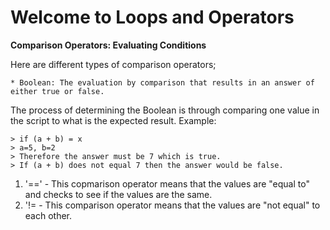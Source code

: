 # Welcome to Loops and Operators

**Comparison Operators: Evaluating Conditions**

Here are different types of comparison operators;

    * Boolean: The evaluation by comparison that results in an answer of either true or false. 
The process of determining the Boolean is through comparing one value in the script to what is the expected result.
Example:   

    > if (a + b) = x
    > a=5, b=2
    > Therefore the answer must be 7 which is true.
    > If (a + b) does not equal 7 then the answer would be false. 

1. '==' - This copmarison operator means that the values are "equal to" and checks to see if the values are the same.
2. '!= - This comparison operator means that the values are "not equal" to each other.

